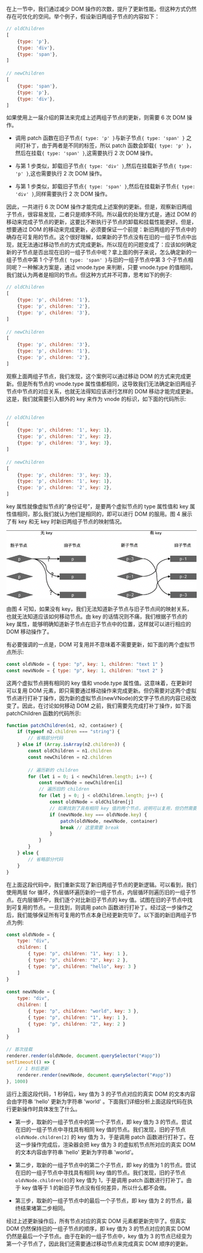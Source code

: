 在上一节中，我们通过减少 DOM 操作的次数，提升了更新性能。但这种方式仍然存在可优化的空间。举个例子，假设新旧两组子节点的内容如下：

```js
// oldChildren
[
    {type: 'p'},
    {type: 'div'},
    {type: 'span'},
]

// newChildren
[
    {type: 'span'},
    {type: 'p'},
    {type: 'div'},
]
```

如果使用上一届介绍的算法来完成上述两组子节点的更新，则需要 6 次 DOM 操作。

- 调用 patch 函数在旧子节点`{ type: 'p' }`与新子节点`{ type: 'span' }` 之间打补丁，由于两者是不同的标签，所以 patch 函数会卸载`{ type: 'p' }`，然后在挂载`{ type: 'span' }`,这需要执行 2 次 DOM 操作。

- 与第 1 步类似，卸载旧子节点`{ type: 'div' }`,然后在挂载新子节点`{ type: 'p' }`,这也需要执行 2 次 DOM 操作。

- 与第 1 步类似，卸载旧子节点`{ type: 'span' }`,然后在挂载新子节点`{ type: 'div' }`,同样需要执行 2 次 DOM 操作。

因此，一共进行 6 次 DOM 操作才能完成上述案例的更新。但是，观察新旧两组子节点，很容易发现，二者只是顺序不同。所以最优的处理方式是，通过 DOM 的移动来完成子节点的更新，这要比不断执行子节点的卸载和挂载性能更好。但是，想要通过 DOM 的移动来完成更新，必须要保证一个前提：新旧两组的子节点中的确存在可复用的节点。这个很好理解，如果新的子节点没有在旧的一组子节点中出现，就无法通过移动节点的方式完成更新。所以现在的问题变成了：应该如何确定新的子节点是否出现在旧的一组子节点中呢？拿上面的例子来说，怎么确定新的一组子节点中第 1 个子节点`{ type: 'span' }`与旧的一组子节点中第 3 个子节点相同呢？一种解决方案是，通过 vnode.type 来判断，只要 vnode.type 的值相同，我们就认为两者是相同的节点。但这种方式并不可靠，思考如下的例子:

```js
// oldChildren
[
    {type: 'p', children: '1'},
    {type: 'p', children: '2'},
    {type: 'p', children: '3'},
]

// newChildren
[
    {type: 'p', children: '3'},
    {type: 'p', children: '1'},
    {type: 'p', children: '2'},
]

```

观察上面两组子节点，我们发现，这个案例可以通过移动 DOM 的方式来完成更新。但是所有节点的 vnode.type 属性值都相同，这导致我们无法确定新旧两组子节点中节点的对应关系，也就无法得知应该进行怎样的 DOM 移动才能完成更新。这是，我们就需要引入额外的 key 来作为 vnode 的标识，如下面的代码所示:

```js

// oldChildren
[
    {type: 'p', children: '1', key: 1},
    {type: 'p', children: '2', key: 2},
    {type: 'p', children: '3', key: 3},
]

// newChildren
[
    {type: 'p', children: '3', key: 3},
    {type: 'p', children: '1', key: 1},
    {type: 'p', children: '2', key: 2},
]
```

key 属性就像虚拟节点的“身份证号”，是要两个虚拟节点的 type 属性值和 key 属性值相同，那么我们就认为他们是相同的，即可以进行 DOM 的服用。图 4 展示了有 key 和无 key 时新旧两组子节点的映射情况。

![img](../assets/VueImage/Diff-4.png)

由图 4 可知，如果没有 key，我们无法知道新子节点与旧子节点间的映射关系，也就无法知道应该如何移动节点。由 key 的话情况则不痛，我们根据子节点的 key 属性，能够明确知道新子节点在旧子节点中的位置，这样就可以进行相应的 DOM 移动操作了。

有必要强调的一点是，DOM 可复用并不意味着不需要更新，如下面的两个虚拟节点所示:

```js
const oldVNode = { type: "p", key: 1, children: "text 1" }
const newVNode = { type: "p", key: 1, children: "text 2" }
```

这两个虚拟节点拥有相同的 key 值和 vnode.type 属性值。这意味着，在更新时可以复用 DOM 元素，即只需要通过移动操作来完成更新。但仍需要对这两个虚拟节点进行打补丁操作，因为新的虚拟节点(newVNode)的文字子节点的内容已经改变了。因此，在讨论如何移动 DOM 之前，我们需要先完成打补丁操作，如下面 patchChildren 函数的代码所示:

```js
function patchChildren(n1, n2, container) {
	if (typeof n2.children === "string") {
		// 省略部分代码
	} else if (Array.isArray(n2.children)) {
		const oldChildren = n1.children
		const newChildren = n2.children

		// 遍历新的 children
		for (let i = 0; i < newChildren.length; i++) {
			const newVNode = newChildren[i]
			// 遍历旧的 children
			for (let j = 0; j < oldChildren.length; j++) {
				const oldVNode = oldChildren[j]
				// 如果找到了具有相同 key 值的两个节点，说明可以复用，但仍然需要调用 patch 函数更新
				if (newVNode.key === oldVNode.key) {
					patch(oldVNode, newVNode, container)
					break // 这里需要 break
				}
			}
		}
	} else {
		// 省略部分代码
	}
}
```

在上面这段代码中，我们重新实现了新旧两组子节点的更新逻辑。可以看到，我们使用两层 for 循环，外层循环遍历新的一组子节点，内层循环则遍历旧的一组子节点。在内层循环中，我们逐个对比新旧子节点的 key 值。试图在旧的子节点中找到可复用的节点。一旦找到，则调用 patch 函数进行打补丁。经过这一步操作之后，我们能够保证所有可复用的节点本身已经更新完毕了。以下面的新旧两组子节点为例:

```js
const oldVNode = {
	type: "div",
	children: [
		{ type: "p", children: "1", key: 1 },
		{ type: "p", children: "2", key: 2 },
		{ type: "p", children: "hello", key: 3 }
	]
}

const newVNode = {
	type: "div",
	children: [
		{ type: "p", children: "world", key: 3 },
		{ type: "p", children: "1", key: 1 },
		{ type: "p", children: "2", key: 2 }
	]
}

// 首次挂载
renderer.render(oldVNode, document.querySelector("#app"))
setTimeout(() => {
	// 1 秒后更新
	renderer.render(newVNode, document.querySelector("#app"))
}, 1000)
```

运行上面这段代码，1 秒钟后，key 值为 3 的子节点对应的真实 DOM 的文本内容会由字符串 'hello' 更新为字符串 'world' 。下面我们详细分析上面这段代码在执行更新操作时具体发生了什么。

- 第一步，取新的一组子节点中的第一个子节点，即 key 值为 3 的节点。尝试在旧的一组子节点中寻找具有相同 key 值的节点。我们发现，旧的子节点`oldVNode.children[2]` 的 key 值为 3，于是调用 patch 函数进行打补丁。在这一步操作完成后，渲染器会把 key 值为 3 的虚拟机节点所对应的真实 DOM 的文本内容由字符串 'hello' 更新为字符串 'world'。

- 第二步，取新的一组子节点中的第二个子节点，即 key 的值为 1 的节点。尝试在旧的一组子节点中寻找具有相同 key 值的节点。我们发现，旧的子节点`oldVNode.children[0]`的 key 值为 1，于是调用 patch 函数进行打补丁。由于 key 值等于 1 的新旧子节点没有任何差异，所以什么都不会做。

- 第三步，取新的一组子节点中的最后一个子节点，即 key 值为 2 的节点，最终结果堵第二步相同。

经过上述更新操作后，所有节点对应的真实 DOM 元素都更新完毕了。但真实 DOM 仍然保持旧的一组子节点的顺序，即 key 值为 3 的节点对应的真实 DOM 仍然是最后一个子节点。由于在新的一组子节点中，key 值为 3 的节点已经变为第一个子节点了，因此我们还需要通过移动节点来完成真实 DOM 顺序的更新。
